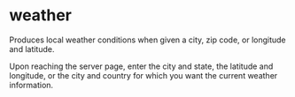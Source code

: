 # weather
Produces local weather conditions when given a city, zip code, or longitude and latitude.

Upon reaching the server page, enter the city and state, the latitude and longitude, or the city and country for which you want the current weather information.
